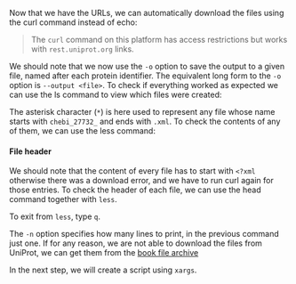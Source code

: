 <script>
import Execute from "$components/Execute.svelte";
</script>

Now that we have the URLs, we can automatically download the files using
the curl command instead of echo:

<Execute command="cat chebi_27732_xrefs_UniProt_relevant_identifiers.csv | xargs -I &lcub;&rcub; curl -o 'chebi_27732_&lcub;&rcub;.xml' 'https://rest.uniprot.org/uniprotkb/&lcub;&rcub;.xml' " />

> The `curl` command on this platform has access restrictions but works with `rest.uniprot.org` links.

We should note that we now use the `-o` option to save the output to a given
file, named after each protein identifier. The equivalent long form to the `-o`
option is `--output <file>`.
To check if everything worked as expected we can use the ls command to
view which files were created:

<Execute command="ls chebi_27732_*.xml" />

The asterisk character (`*`) is here used to represent any file whose name
starts with `chebi_27732_` and ends with `.xml`.
To check the contents of any of them, we can use the less command:

<Execute command="less chebi_27732_P21817.xml" />

#### File header

We should note that the content of every file has to start with `<?xml` otherwise there was a download error, and we have to run curl again for those
entries. To check the header of each file, we can use the head command
together with `less`.

<Execute command="head -n 1 chebi_27732_*.xml | less" />

To exit from `less`, type `q`.

The `-n` option specifies how many lines to print, in the previous command
just one.
If for any reason, we are not able to download the files from UniProt, we
can get them from the [book file archive](http://labs.rd.ciencias.ulisboa.pt/book/)

In the next step, we will create a script using `xargs`.
